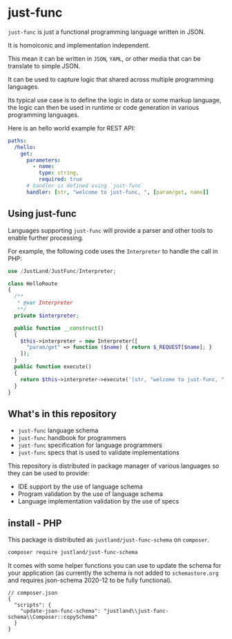 # just-func

`just-func` is just a functional programming language written in JSON.

It is homoiconic and implementation independent.

This mean it can be written in `JSON`, `YAML`, or other media that can be translate to simple JSON.

It can be used to capture logic that shared across multiple programming languages.

Its typical use case is to define the logic in data or some markup language,
the logic can then be used in runtime or code generation in various programming languages.

Here is an hello world example for REST API:

```yml
paths:
  /hello:
    get:
      parameters:
        - name:
          type: string,
          required: true
      # handler is defined using `just-func`
      handler: [str, "welcome to just-func, ", [param/get, name]]
```

## Using just-func

Languages supporting `just-func` will provide a parser and other tools to enable further processing.

For example, the following code uses the `Interpreter` to handle the call in PHP:

```php
use /JustLand/JustFunc/Interpreter;

class HelloRoute
{
  /**
   * @var Interpreter
   **/
  private $interpreter;

  public function __construct()
  {
    $this->interpreter = new Interpreter([
      "param/get" => function ($name) { return $_REQUEST[$name]; }
    ]);
  }
  public function execute()
  {
    return $this->interpreter->execute('[str, "welcome to just-func, ", [param/get, name]]');
  }
}
```

## What's in this repository

- `just-func` language schema
- `just-func` handbook for programmers
- `just-func` specification for language programmers
- `just-func` specs that is used to validate implementations

This repository is distributed in package manager of various languages so they can be used to provide:

- IDE support by the use of language schema
- Program validation by the use of language schema
- Language implementation validation by the use of specs

## install - PHP

This package is distributed as `justland/just-func-schema` on `composer`.

```sh
composer require justland/just-func-schema
```

It comes with some helper functions you can use to update the schema for your application (as currently the schema is not added to `schemastore.org` and requires json-schema 2020-12 to be fully functional).

```jsonc
// composer.json
{
  "scripts": {
    "update-json-func-schema": "justland\\just-func-schema\\Composer::copySchema"
  }
}
```
